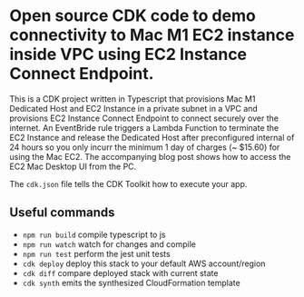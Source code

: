 # Open source CDK code to demo connectivity to Mac M1 EC2 instance inside VPC using EC2 Instance Connect Endpoint.

This is a CDK project written in Typescript that provisions Mac M1 Dedicated Host and EC2 Instance in a private subnet in a VPC and provisions EC2 Instance Connect Endpoint to connect securely over the internet. An EventBride rule triggers a Lambda Function to terminate the EC2 Instance and release the Dedicated Host after preconfigured internal of 24 hours so you only incurr the minimum 1 day of charges (~ $15.60) for using the Mac EC2. The accompanying blog post shows how to access the EC2 Mac Desktop UI from the PC.

The `cdk.json` file tells the CDK Toolkit how to execute your app.

## Useful commands

* `npm run build`   compile typescript to js
* `npm run watch`   watch for changes and compile
* `npm run test`    perform the jest unit tests
* `cdk deploy`      deploy this stack to your default AWS account/region
* `cdk diff`        compare deployed stack with current state
* `cdk synth`       emits the synthesized CloudFormation template

